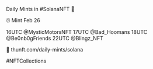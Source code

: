 Daily Mints in #SolanaNFT 🚀

⏰ Mint Feb 26

16UTC @MysticMotorsNFT
17UTC @Bad_Hoomans
18UTC @Be0nb0gFriends
22UTC @Blingz_NFT

🔗 thunft.com/daily-mints/solana

#NFTCollections
